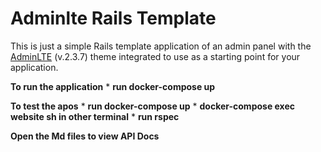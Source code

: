 Adminlte Rails Template
=======================

This is just a simple Rails template application of an admin panel with the [AdminLTE](https://almsaeedstudio.com/) (v.2.3.7) theme integrated to use as a starting point for your application.

**To run the application**
    *  **run docker-compose up** 

**To test the apos**
    *  **run docker-compose up** 
    *  **docker-compose exec website sh in other terminal** 
    *  **run rspec** 


 **Open the Md files to view API Docs**
    